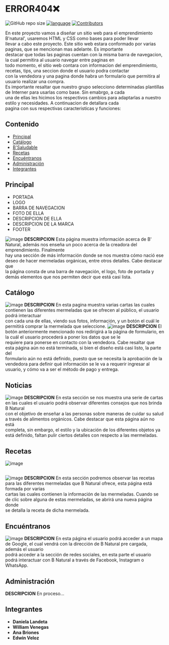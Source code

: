 # ERROR404❌

> 
![GitHub repo size](https://img.shields.io/github/repo-size/dannilandeta/project-dawm-g7)
[![language][language-shield]][language-url]
[![Contributors][contributors-shield]][contributors-url]




[language-shield]: https://img.shields.io/badge/Language-HTML-blue?style=plastic
[language-url]: https://www.java.com/es/download/
[contributors-shield]: https://img.shields.io/badge/contributors-4-success?style=plastic
[contributors-url]: https://github.com/dannilandeta/project-dawm-g7/graphs/contributors

En este proyecto vamos a diseñar un sitio web para el emprendimiento B'natural', usaremos HTML y CSS como bases para poder llevar  
llevar a cabo este proyecto. Este sitio web estara conformado por varias paginas, que se mencionan mas adelante. Es importante  
destacar que todas las paginas cuentan con la misma barra de navegacion, la cual permitira al usuario navegar entre paginas en  
todo momento, el sitio web contara con informacion del emprendimiento, recetas, tips, una seccion donde el usuario podra contactar  
con la vendedora y una pagina donde habra un formulario que permitira al usuario realizar una compra.  
Es importante resaltar que nuestro grupo selecciono determinadas plantillas de Interner para usarlas como base. Sin emabrgo, a cada  
una de ellas les hicimos los respectivos cambios para adaptarlas a nuestro estilo y necesidades. A continuacion de detallara cada  
pagina con sus respectivas caracteristicas y funciones:

## Contenido

* [Principal](#principal)
* [Catálogo](#catálogo)
* [B'Saludable](#noticias)
* [Recetas](#recetas)
* [Encuéntranos](#encuéntranos)
* [Administración](#administración)
* [Integrantes](#integrantes)

## Principal

-	PORTADA
-	LOGO
-	BARRA DE NAVEGACION
-	FOTO DE ELLA
-	DESCRIPCION DE ELLA
-	DESCRIPCION DE LA MARCA
-	FOOTER

![image](https://user-images.githubusercontent.com/54828392/122517536-c4b34a00-cfd5-11eb-8ad6-240e3852987c.png)
**DESCRIPCION** Esta página muestra información acerca de B' Natural, además nos enseña un poco acerca de la creadora del emprendimiento. Finalmente  
hay una sección de más información donde se nos muestra cómo nació ese deseo de hacer mermeladas orgánicas, entre otros detalles. Cabe destacar que  
la página consta de una barra de navegación, el logo, foto de portada y demás elementos que nos permiten decir que está casi lista.  
  
  

## Catálogo
![image](https://user-images.githubusercontent.com/54828392/122517637-e44a7280-cfd5-11eb-91dc-3f863d7abea0.png)
**DESCRIPCION** En esta pagina muestra varias cartas las cuales contienen las diferentes mermeladas que se ofrecen al público, el usuario podrá interactuar  
con cada una de ellas, viendo sus fotos, información, y un botón el cuál le permitirá comprar la mermelada que seleccione.
![image](https://user-images.githubusercontent.com/54828392/122517838-1d82e280-cfd6-11eb-8dfc-31753b02b9c4.png)
**DESCRIPCION** El botón anteriormente mencionado nos redirigirá a la página de formulario, en la cuál el usuario procederá a poner los datos que se le  
requiere para ponerse en contacto con la vendedora. Cabe resaltar que esta página aún no está terminada, si bien el diseño está casi listo, la parte del  
formulario aún no está definido, puesto que se necesita la aprobación de la vendedora para definir qué información se le va a requerir ingresar al  
usuario, y cómo va a ser el método de pago y entrega.  
  
  

## Noticias
![image](https://user-images.githubusercontent.com/54828392/122517903-2ffd1c00-cfd6-11eb-8b7e-8051a6f29ac9.png)
**DESCRIPCION** En esta sección se nos muestra una serie de cartas en las cuales el usuario podrá observar diferentes consejos que nos brinda B Natural  
con el objetivo de enseñar a las personas sobre maneras de cuidar su salud a través de alimentos orgánicos. Cabe destacar que esta página aún no está  
completa, sin embargo, el estilo y la ubicación de los diferentes objetos ya está definido, faltan pulir ciertos detalles con respecto a las mermeladas.


## Recetas
![image](https://github.com/dannilandeta/project-dawm-g7/blob/903907b78de111dd708bdbae02683cf0cdc1c4b5/recetaportada.png)
##
![image](https://github.com/dannilandeta/project-dawm-g7/blob/main/recetas2.png)
**DESCRIPCION** En esta sección podremos observar las recetas para las diferentes mermeladas que B Natural ofrece, esta página está formada por varias  
cartas las cuales contienen la información de las mermeladas. Cuando se de clic sobre alguna de estas mermeladas, se abrirá una nueva página donde  
se detalla la receta de dicha mermelada.



## Encuéntranos
![image](https://user-images.githubusercontent.com/54828392/122517617-ddbbfb00-cfd5-11eb-912d-d055b7c764b7.png)
**DESCRIPCION** En esta página el usuario podrá acceder a un mapa de Google, el cual vendrá con la dirección de B Natural pre cargada, además el usuario  
podrá acceder a la sección de redes sociales, en esta parte el usuario podrá interactuar con B Natural a través de Facebook, Instagram o WhatsApp.


## Administración
**DESCRIPCION** En proceso...


## Integrantes
* **Daniela Landeta**
* **William Venegas**
* **Ana Briones**
* **Edwin Veloz**


